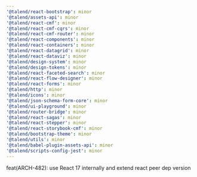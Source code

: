 ```yaml
---
'@talend/react-bootstrap': minor
'@talend/assets-api': minor
'@talend/react-cmf': minor
'@talend/react-cmf-cqrs': minor
'@talend/react-cmf-router': minor
'@talend/react-components': minor
'@talend/react-containers': minor
'@talend/react-datagrid': minor
'@talend/react-dataviz': minor
'@talend/design-system': minor
'@talend/design-tokens': minor
'@talend/react-faceted-search': minor
'@talend/react-flow-designer': minor
'@talend/react-forms': minor
'@talend/http': minor
'@talend/icons': minor
'@talend/json-schema-form-core': minor
'@talend/ui-playground': minor
'@talend/router-bridge': minor
'@talend/react-sagas': minor
'@talend/react-stepper': minor
'@talend/react-storybook-cmf': minor
'@talend/bootstrap-theme': minor
'@talend/utils': minor
'@talend/babel-plugin-assets-api': minor
'@talend/scripts-config-jest': minor
---
```


feat(ARCH-482): use React 17 internally and extend react peer dep version
